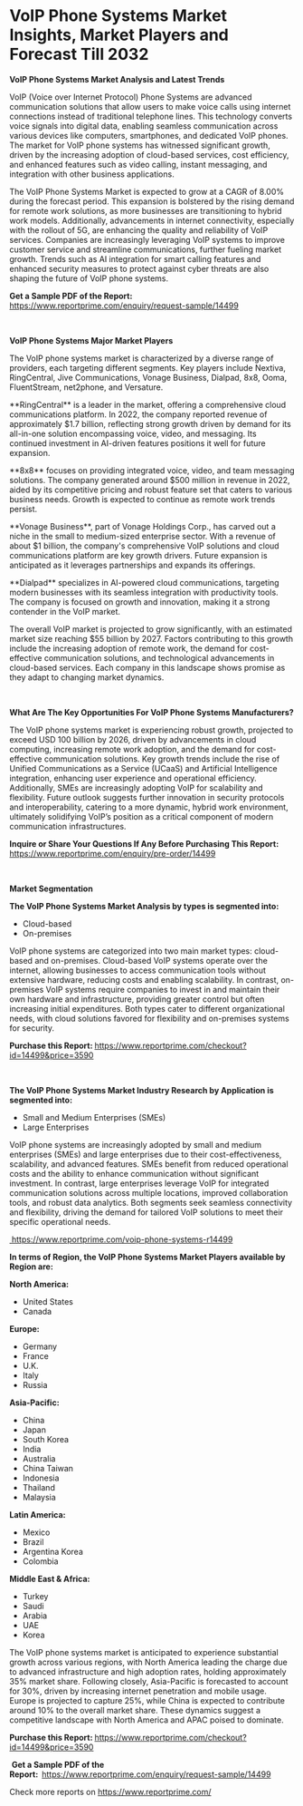 <p><h1>VoIP Phone Systems Market Insights, Market Players and Forecast Till 2032</h1></p><p><strong>VoIP Phone Systems Market Analysis and Latest Trends</strong></p>
<p><p>VoIP (Voice over Internet Protocol) Phone Systems are advanced communication solutions that allow users to make voice calls using internet connections instead of traditional telephone lines. This technology converts voice signals into digital data, enabling seamless communication across various devices like computers, smartphones, and dedicated VoIP phones. The market for VoIP phone systems has witnessed significant growth, driven by the increasing adoption of cloud-based services, cost efficiency, and enhanced features such as video calling, instant messaging, and integration with other business applications.</p><p>The VoIP Phone Systems Market is expected to grow at a CAGR of 8.00% during the forecast period. This expansion is bolstered by the rising demand for remote work solutions, as more businesses are transitioning to hybrid work models. Additionally, advancements in internet connectivity, especially with the rollout of 5G, are enhancing the quality and reliability of VoIP services. Companies are increasingly leveraging VoIP systems to improve customer service and streamline communications, further fueling market growth. Trends such as AI integration for smart calling features and enhanced security measures to protect against cyber threats are also shaping the future of VoIP phone systems.</p></p>
<p><strong>Get a Sample PDF of the Report:&nbsp;</strong> <a href="https://www.reportprime.com/enquiry/request-sample/14499?utm_campaign=3211&utm_medium=2&utm_source=Github&utm_content=ia&utm_term=20032025&utm_id=voip-phone-systems">https://www.reportprime.com/enquiry/request-sample/14499</a></p>
<p>&nbsp;</p>
<p><strong>VoIP Phone Systems Major Market Players</strong></p>
<p><p>The VoIP phone systems market is characterized by a diverse range of providers, each targeting different segments. Key players include Nextiva, RingCentral, Jive Communications, Vonage Business, Dialpad, 8x8, Ooma, FluentStream, net2phone, and Versature.</p><p>**RingCentral** is a leader in the market, offering a comprehensive cloud communications platform. In 2022, the company reported revenue of approximately $1.7 billion, reflecting strong growth driven by demand for its all-in-one solution encompassing voice, video, and messaging. Its continued investment in AI-driven features positions it well for future expansion.</p><p>**8x8** focuses on providing integrated voice, video, and team messaging solutions. The company generated around $500 million in revenue in 2022, aided by its competitive pricing and robust feature set that caters to various business needs. Growth is expected to continue as remote work trends persist.</p><p>**Vonage Business**, part of Vonage Holdings Corp., has carved out a niche in the small to medium-sized enterprise sector. With a revenue of about $1 billion, the company's comprehensive VoIP solutions and cloud communications platform are key growth drivers. Future expansion is anticipated as it leverages partnerships and expands its offerings.</p><p>**Dialpad** specializes in AI-powered cloud communications, targeting modern businesses with its seamless integration with productivity tools. The company is focused on growth and innovation, making it a strong contender in the VoIP market.</p><p>The overall VoIP market is projected to grow significantly, with an estimated market size reaching $55 billion by 2027. Factors contributing to this growth include the increasing adoption of remote work, the demand for cost-effective communication solutions, and technological advancements in cloud-based services. Each company in this landscape shows promise as they adapt to changing market dynamics.</p></p>
<p>&nbsp;</p>
<p><strong>What Are The Key Opportunities For VoIP Phone Systems Manufacturers?</strong></p>
<p><p>The VoIP phone systems market is experiencing robust growth, projected to exceed USD 100 billion by 2026, driven by advancements in cloud computing, increasing remote work adoption, and the demand for cost-effective communication solutions. Key growth trends include the rise of Unified Communications as a Service (UCaaS) and Artificial Intelligence integration, enhancing user experience and operational efficiency. Additionally, SMEs are increasingly adopting VoIP for scalability and flexibility. Future outlook suggests further innovation in security protocols and interoperability, catering to a more dynamic, hybrid work environment, ultimately solidifying VoIP’s position as a critical component of modern communication infrastructures.</p></p>
<p><strong>Inquire or Share Your Questions If Any Before Purchasing This Report:</strong> <a href="https://www.reportprime.com/enquiry/pre-order/14499?utm_campaign=3211&utm_medium=2&utm_source=Github&utm_content=ia&utm_term=20032025&utm_id=voip-phone-systems">https://www.reportprime.com/enquiry/pre-order/14499</a></p>
<p>&nbsp;</p>
<p><strong>Market Segmentation</strong></p>
<p><strong>The VoIP Phone Systems Market Analysis by types is segmented into:</strong></p>
<p><ul><li>Cloud-based</li><li>On-premises</li></ul></p>
<p><p>VoIP phone systems are categorized into two main market types: cloud-based and on-premises. Cloud-based VoIP systems operate over the internet, allowing businesses to access communication tools without extensive hardware, reducing costs and enabling scalability. In contrast, on-premises VoIP systems require companies to invest in and maintain their own hardware and infrastructure, providing greater control but often increasing initial expenditures. Both types cater to different organizational needs, with cloud solutions favored for flexibility and on-premises systems for security.</p></p>
<p><strong>Purchase this Report:&nbsp;</strong><a href="https://www.reportprime.com/checkout?id=14499&price=3590&utm_campaign=3211&utm_medium=2&utm_source=Github&utm_content=ia&utm_term=20032025&utm_id=voip-phone-systems">https://www.reportprime.com/checkout?id=14499&price=3590</a></p>
<p>&nbsp;</p>
<p><strong>The VoIP Phone Systems Market Industry Research by Application is segmented into:</strong></p>
<p><ul><li>Small and Medium Enterprises (SMEs)</li><li>Large Enterprises</li></ul></p>
<p><p>VoIP phone systems are increasingly adopted by small and medium enterprises (SMEs) and large enterprises due to their cost-effectiveness, scalability, and advanced features. SMEs benefit from reduced operational costs and the ability to enhance communication without significant investment. In contrast, large enterprises leverage VoIP for integrated communication solutions across multiple locations, improved collaboration tools, and robust data analytics. Both segments seek seamless connectivity and flexibility, driving the demand for tailored VoIP solutions to meet their specific operational needs.</p></p>
<p><a href="https://www.reportprime.com/voip-phone-systems-r14499?utm_campaign=3211&utm_medium=2&utm_source=Github&utm_content=ia&utm_term=20032025&utm_id=voip-phone-systems">&nbsp;https://www.reportprime.com/voip-phone-systems-r14499</a></p>
<p><strong>In terms of Region, the VoIP Phone Systems Market Players available by Region are:</strong></p>
<p>
    <p> <strong> North America: </strong>
        <ul>
            <li>United States</li>
            <li>Canada</li>
        </ul>
        </p> 
    <p> <strong> Europe: </strong>
        <ul>
            <li>Germany</li>
            <li>France</li>
            <li>U.K.</li>
            <li>Italy</li>
            <li>Russia</li>
        </ul>
        </p> 
    <p> <strong> Asia-Pacific: </strong>
        <ul>
            <li>China</li>
            <li>Japan</li>
            <li>South Korea</li>
            <li>India</li>
            <li>Australia</li>
            <li>China Taiwan</li>
            <li>Indonesia</li>
            <li>Thailand</li>
            <li>Malaysia</li>
        </ul>
        </p> 
    <p> <strong> Latin America: </strong>
        <ul>
            <li>Mexico</li>
            <li>Brazil</li>
            <li>Argentina Korea</li>
            <li>Colombia</li>
        </ul>
        </p> 
    <p> <strong> Middle East & Africa: </strong>
        <ul>
            <li>Turkey</li>
            <li>Saudi</li>
            <li>Arabia</li>
            <li>UAE</li>
            <li>Korea</li>
        </ul>
    </p>
    </p>
<p><p>The VoIP phone systems market is anticipated to experience substantial growth across various regions, with North America leading the charge due to advanced infrastructure and high adoption rates, holding approximately 35% market share. Following closely, Asia-Pacific is forecasted to account for 30%, driven by increasing internet penetration and mobile usage. Europe is projected to capture 25%, while China is expected to contribute around 10% to the overall market share. These dynamics suggest a competitive landscape with North America and APAC poised to dominate.</p></p>
<p><strong>Purchase this Report: </strong><a href="https://www.reportprime.com/checkout?id=14499&price=3590&utm_campaign=3211&utm_medium=2&utm_source=Github&utm_content=ia&utm_term=20032025&utm_id=voip-phone-systems">https://www.reportprime.com/checkout?id=14499&price=3590</a></p>
<p>&nbsp;<strong>Get a Sample PDF of the Report:&nbsp;&nbsp;</strong><a href="https://www.reportprime.com/enquiry/request-sample/14499?utm_campaign=3211&utm_medium=2&utm_source=Github&utm_content=ia&utm_term=20032025&utm_id=voip-phone-systems">https://www.reportprime.com/enquiry/request-sample/14499</a></p>
<p><strong></strong></p>
<p>Check more reports on <a href="https://www.reportprime.com/?utm_campaign=3211&utm_medium=2&utm_source=Github&utm_content=ia&utm_term=20032025&utm_id=voip-phone-systems">https://www.reportprime.com/</a></p>